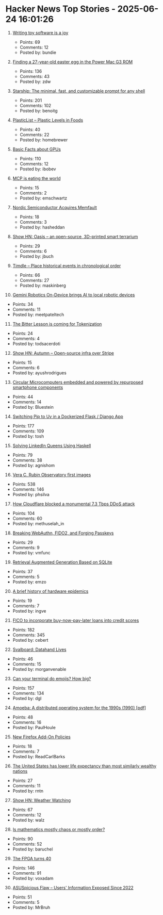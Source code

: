 # Hacker News Top Stories - 2025-06-24 16:01:26

1. [Writing toy software is a joy](https://blog.jsbarretto.com/post/software-is-joy)
   - Points: 69
   - Comments: 12
   - Posted by: bundie

2. [Finding a 27-year-old easter egg in the Power Mac G3 ROM](https://www.downtowndougbrown.com/2025/06/finding-a-27-year-old-easter-egg-in-the-power-mac-g3-rom/)
   - Points: 136
   - Comments: 43
   - Posted by: zdw

3. [Starship: The minimal, fast, and customizable prompt for any shell](https://starship.rs/)
   - Points: 201
   - Comments: 102
   - Posted by: benoitg

4. [PlasticList – Plastic Levels in Foods](https://www.plasticlist.org/)
   - Points: 40
   - Comments: 22
   - Posted by: homebrewer

5. [Basic Facts about GPUs](https://damek.github.io/random/basic-facts-about-gpus/)
   - Points: 110
   - Comments: 12
   - Posted by: ibobev

6. [MCP is eating the world](https://www.stainless.com/blog/mcp-is-eating-the-world--and-its-here-to-stay)
   - Points: 15
   - Comments: 2
   - Posted by: emschwartz

7. [Nordic Semiconductor Acquires Memfault](https://www.nordicsemi.com/Nordic-news/2025/06/Nordic-Semiconductor-acquires-Memfault)
   - Points: 18
   - Comments: 3
   - Posted by: hasheddan

8. [Show HN: Oasis – an open-source, 3D-printed smart terrarium](https://github.com/justbuchanan/oasis)
   - Points: 29
   - Comments: 6
   - Posted by: jbuch

9. [Timdle – Place historical events in chronological order](https://www.timdle.com/)
   - Points: 66
   - Comments: 27
   - Posted by: maskinberg

10. [Gemini Robotics On-Device brings AI to local robotic devices](https://deepmind.google/discover/blog/gemini-robotics-on-device-brings-ai-to-local-robotic-devices/)
   - Points: 34
   - Comments: 11
   - Posted by: meetpateltech

11. [The Bitter Lesson is coming for Tokenization](https://lucalp.dev/bitter-lesson-tokenization-and-blt/)
   - Points: 24
   - Comments: 4
   - Posted by: todsacerdoti

12. [Show HN: Autumn – Open-source infra over Stripe](https://github.com/useautumn/autumn)
   - Points: 15
   - Comments: 6
   - Posted by: ayushrodrigues

13. [Circular Microcomputers embedded and powered by repurposed smartphone components](https://citronics.eu/)
   - Points: 44
   - Comments: 14
   - Posted by: Bluestein

14. [Switching Pip to Uv in a Dockerized Flask / Django App](https://nickjanetakis.com/blog/switching-pip-to-uv-in-a-dockerized-flask-or-django-app)
   - Points: 177
   - Comments: 109
   - Posted by: tosh

15. [Solving LinkedIn Queens Using Haskell](https://imiron.io/post/linkedin-queens/)
   - Points: 79
   - Comments: 38
   - Posted by: agnishom

16. [Vera C. Rubin Observatory first images](https://rubinobservatory.org/news/rubin-first-look/cosmic-treasure-chest)
   - Points: 538
   - Comments: 146
   - Posted by: phsilva

17. [How Cloudflare blocked a monumental 7.3 Tbps DDoS attack](https://blog.cloudflare.com/defending-the-internet-how-cloudflare-blocked-a-monumental-7-3-tbps-ddos/)
   - Points: 104
   - Comments: 60
   - Posted by: methuselah_in

18. [Breaking WebAuthn, FIDO2, and Forging Passkeys](https://www.nullpt.rs/forging-passkeys)
   - Points: 29
   - Comments: 9
   - Posted by: vmfunc

19. [Retrieval Augmented Generation Based on SQLite](https://github.com/ggozad/haiku.rag)
   - Points: 37
   - Comments: 5
   - Posted by: emzo

20. [A brief history of hardware epidemics](https://eclecticlight.co/2025/06/21/a-brief-history-of-hardware-epidemics/)
   - Points: 19
   - Comments: 7
   - Posted by: ingve

21. [FICO to incorporate buy-now-pay-later loans into credit scores](https://www.axios.com/2025/06/23/fico-credit-scores-bnpl-buy-now-pay-later)
   - Points: 182
   - Comments: 345
   - Posted by: cebert

22. [Svalboard: Datahand Lives](https://svalboard.com/)
   - Points: 46
   - Comments: 15
   - Posted by: morganvenable

23. [Can your terminal do emojis? How big?](https://dgl.cx/2025/06/can-your-terminal-do-emojis)
   - Points: 157
   - Comments: 134
   - Posted by: dgl

24. [Amoeba: A distributed operating system for the 1990s (1990) [pdf]](https://www.cs.cornell.edu/home/rvr/papers/Amoeba1990s.pdf)
   - Points: 48
   - Comments: 16
   - Posted by: PaulHoule

25. [New Firefox Add-On Policies](https://blog.mozilla.org/addons/2025/06/23/updated-add-on-policies-simplified-clarified/)
   - Points: 18
   - Comments: 7
   - Posted by: ReadCarlBarks

26. [The United States has lower life expectancy than most similarly wealthy nations](https://www.nature.com/articles/d41586-025-01969-1)
   - Points: 27
   - Comments: 11
   - Posted by: rntn

27. [Show HN: Weather Watching](https://walzr.com/weather-watching)
   - Points: 67
   - Comments: 12
   - Posted by: walz

28. [Is mathematics mostly chaos or mostly order?](https://www.quantamagazine.org/is-mathematics-mostly-chaos-or-mostly-order-20250620/)
   - Points: 90
   - Comments: 52
   - Posted by: baruchel

29. [The FPGA turns 40](https://www.adiuvoengineering.com/post/the-fpga-turns-40)
   - Points: 146
   - Comments: 91
   - Posted by: voxadam

30. [ASUSpicious Flaw – Users' Information Exposed Since 2022](https://mrbruh.com/asus_p2/)
   - Points: 51
   - Comments: 5
   - Posted by: MrBruh

